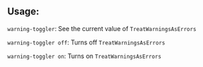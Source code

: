 ## Usage:

`warning-toggler`: See the current value of `TreatWarningsAsErrors`

`warning-toggler off`: Turns off `TreatWarningsAsErrors`

`warning-toggler on`: Turns on `TreatWarningsAsErrors`
